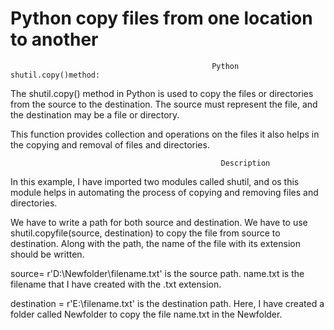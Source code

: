 # Python copy files from one location to another

                                                 Python shutil.copy()method:

   The shutil.copy() method in Python is used to copy the files or directories from the source to the destination. The source must represent the file, and the destination may be a file or directory.

This function provides collection and operations on the files it also helps in the copying and removal of files and directories.

                                                   Description
In this example, I have imported two modules called shutil, and os this module helps in automating the process of copying and removing files and directories.

We have to write a path for both source and destination. We have to use shutil.copyfile(source, destination) to copy the file from source to destination. Along with the path, the name of the file with its extension should be written.

source= r'D:\Newfolder\filename.txt' is the source path. name.txt is the filename that I have created with the .txt extension.

destination = r'E:\filename.txt' is the destination path. Here, I have created a folder called Newfolder to copy the file name.txt in the Newfolder.
